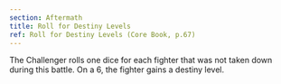 ```yaml
---
section: Aftermath
title: Roll for Destiny Levels
ref: Roll for Destiny Levels (Core Book, p.67)
---
```


The Challenger rolls one dice for each fighter that was not taken down during this battle. On a 6, the fighter gains a destiny level.

